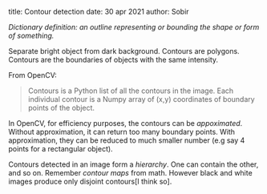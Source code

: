 title: Contour detection
date: 30 apr 2021
author: Sobir

_Dictionary definition: an outline representing or bounding the shape or form of something._

Separate bright object from dark background. Contours are polygons. Contours are the boundaries of
objects with the same intensity. 

From OpenCV:
> Contours is a Python list of all the contours in the image. Each individual contour is a Numpy array of (x,y) coordinates of boundary points of the object.

In OpenCV, for efficiency purposes, the contours can be _appoximated_. Without approximation, it
can return too many boundary points. With approximation, they can be reduced to much smaller number (e.g say 4 points for a rectangular object).

Contours detected in an image form a _hierarchy_. One can contain the other, and so on. Remember _contour maps_ from math. However black and white images produce only disjoint contours[I think so].

